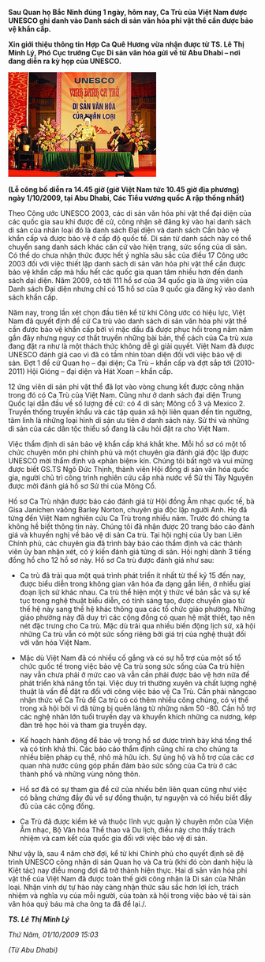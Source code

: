 <!--
title: CA TRÙ ĐÃ TRỞ THÀNH DI SẢN THế GIỚI
author: Nguyễn Tích Kỳ
status: completed
-->

**Sau Quan họ Bắc Ninh đúng 1 ngày, hôm nay, Ca Trù của Việt Nam được UNESCO ghi danh vào Danh sách di sản văn hóa phi vật thể cần được bảo vệ khẩn cấp.**

**Xin giới thiệu thông tin Hợp Ca Quê Hương vừa nhận được từ TS. Lê Thị Minh Lý, Phó Cục trưởng Cục Di sản văn hóa gửi về từ Abu Dhabi – nơi đang diễn ra kỳ họp của UNESCO.**

![](01.jpg)

**(Lễ công bố diễn ra 14.45 giờ (giờ Việt Nam tức 10.45 giờ địa phương) ngày 1/10/2009, tại Abu Dhabi, Các Tiểu vương quốc A rập thống nhất)**

Theo Công ước UNESCO 2003, các di sản văn hóa phi vật thể đại diện của các quốc gia sau khi được đề cử, công nhận sẽ đăng ký vào hai danh sách di sản của nhân loại đó là danh sách Đại diện và danh sách Cần bảo vệ khẩn cấp và được bảo vệ ở cấp độ quốc tế. Di sản từ danh sách này có thể chuyển sang danh sách khác căn cứ vào hiện trạng, sức sống của di sản. Có thể do chưa nhận thức được hết ý nghĩa sâu sắc của điều 17 Công ước 2003 đối với việc thiết lập danh sách di sản văn hóa phi vật thể cần được bảo vệ khẩn cấp mà hầu hết các quốc gia quan tâm nhiều hơn đến danh sách dại diện. Năm 2009, có tới 111 hồ sơ của 34 quốc gia là ứng viên của Danh sách Đại diện nhưng chỉ có 15 hồ sơ của 9 quốc gia đăng ký vào danh sách khẩn cấp.

Năm nay, trong lần xét chọn đầu tiên kể từ khi Công ước có hiệu lực, Việt Nam đã quyết định đề cử Ca trù vào danh sách di sản văn hóa phi vật thể cần được bảo vệ khẩn cấp bởi vì mặc dầu đã được phục hồi trong năm năm gần đây nhưng nguy cơ thất truyền những bài bản, thể cách của Ca trù xưa đang đặt ra như là một thách thức không dễ gì giải quyết. Việt Nam đã được UNESCO đánh giá cao vì đã có tầm nhìn tòan diện đối với việc bảo vệ di sản. Đợt 1 đề cử Quan họ – đại diện; Ca Trù – khẩn cấp và đợt sắp tới (2010-2011) Hội Gióng – đại diện và Hát Xoan – khẩn cấp.

12 ứng viên di sản phi vật thể đã lọt vào vòng chung kết được công nhận trong đó có Ca Trù của Việt Nam. Cũng như ở danh sách đại diện Trung Quốc lại dẫn đầu về số lượng đề cử: có 4 di sản; Mông cổ 3 và Mexico 2. Truyền thống truyền khẩu và các tập quán xã hội liên quan đến tín ngưỡng, tâm linh là những loại hình di sản ưu tiên ở danh sách này. Sử thi và những di sản của các dân tộc thiểu số đang là câu hỏi đặt ra cho Việt Nam.

Việc thẩm định di sản bảo vệ khẩn cấp khá khắt khe. Mỗi hồ sơ có một tổ chức chuyên môn phi chính phủ và một chuyên gia đánh giá độc lập được UNESCO mời thẩm định và «phản biện» kín. Chúng tôi bất ngờ và vui mừng được biết GS.TS Ngô Đức Thịnh, thành viên Hội đồng di sản văn hóa quốc gia, người chủ trì công trình nghiên cứu cấp nhà nước về Sử thi Tây Nguyên được mời đánh giá hồ sơ Sử thi của Mông Cổ.

Hồ sơ Ca Trù nhận được báo cáo đánh giá từ Hội đồng Âm nhạc quốc tế, bà Gisa Janichen vàông Barley Norton, chuyên gia độc lập người Anh. Họ đã từng đến Việt Nam nghiên cứu Ca Trù trong nhiều năm. Trước đó chúng ta không hề biết thông tin này. Chúng tôi đã nhận được 20 trang báo cáo đánh giá và khuyến nghị về bảo vệ di sản Ca trù. Tại hội nghị của Ủy ban Liên Chính phủ, các chuyên gia đã trình bày báo cáo thẩm định và các thành viên ủy ban nhận xét, có ý kiến đánh giá từng di sản. Hội nghị dành 3 tiếng đồng hồ cho 12 hồ sơ này. Hồ sơ Ca trù được đánh giá như sau:

- Ca trù đã trải qua một quá trình phát triển ít nhất từ thế kỷ 15 đến nay, được biểu diễn trong không gian văn hóa đa dạng gắn liền, ở nhiều giai đoạn lịch sử khác nhau. Ca trù thể hiện một ý thức về bản sắc và sự kế tục trong nghệ thuật biểu diễn, có tính sáng tạo, được chuyển giao từ thế hệ này sang thế hệ khác thông qua các tổ chức giáo phường. Những giáo phường này đã duy trì các cộng đồng có quan hệ mật thiết, tạo nên nét đặc trưng cho Ca trù. Mặc dù trải qua nhiều biến động lịch sử, xã hội những Ca trù vẫn có một sức sống riêng bởi giá trị của nghệ thuật đối với văn hóa Việt Nam.

- Mặc dù Việt Nam đã có nhiều cố gắng và có sự hỗ trợ của một số tổ chức quốc tế trong việc bảo vệ Ca trù song sức sống của Ca trù hiện nay vẫn chưa phải ở mức cao và vẫn cần phải được bảo vệ hơn nữa để phát triển khả năng tồn tại. Việc duy trì thường xuyên và chất lượng nghệ thuật là vấn đề đặt ra đối với công việc bảo vệ Ca Trù. Cần phải nângcao nhận thức về Ca Trù để Ca trù có có thêm nhiều công chúng, có vị thế trong xã hội bởi vì đã từng bị quên lãng từ những năm 50 -80. Cần hỗ trợ các nghệ nhân lớn tuổi truyền dạy và khuyến khích những ca nương, kép đàn trẻ học hỏi và tham gia truyền dạy.

- Kế hoạch hành động để bảo vệ trong hồ sơ được trình bày khá tổng thể và có tính khả thi. Các báo cáo thẩm định cũng chỉ ra cho chúng ta nhiều biện pháp cụ thể, nhỏ mà hữu ích. Sự ủng hộ và hỗ trợ của các cơ quan nhà nước cũng góp phần đảm bảo sức sống của Ca trù ở các thành phố và những vùng nông thôn.

- Hồ sơ đã có sự tham gia đề cử của nhiều bên liên quan cũng như việc có bằng chứng đầy đủ về sự đồng thuận, tự nguyện và có hiểu biết đầy đủ của các cộng đồng.

- Ca Trù đã được kiểm kê và thuộc lĩnh vực quản lý chuyên môn của Viện Âm nhạc, Bộ Văn hóa Thể thao và Du lịch, điều này cho thấy trách nhiệm và cam kết của quốc gia đối với việc bảo vệ di sản.

Như vậy là, sau 4 năm chờ đợi, kể từ khi Chính phủ cho quyết định sẽ đệ trình UNESCO công nhận di sản Quan họ và Ca trù (khi đó còn danh hiệu là Kiệt tác) nay điều mong đợi đã trở thành hiện thực. Hai di sản văn hóa phi vật thể của Việt Nam đã được toàn thế giới công nhận là Di sản của Nhân loại. Nhận vinh dự tự hào này càng nhận thức sâu sắc hơn lợi ích, trách nhiệm và nghĩa vụ của mỗi người, của toàn xã hội trong việc bảo vệ tài sản văn hóa quý báu mà cha ông ta đã để lại./.

***TS. Lê Thị Minh Lý***

*Thứ Năm, 01/10/2009 15:03*

*(Từ Abu Dhabi)*

